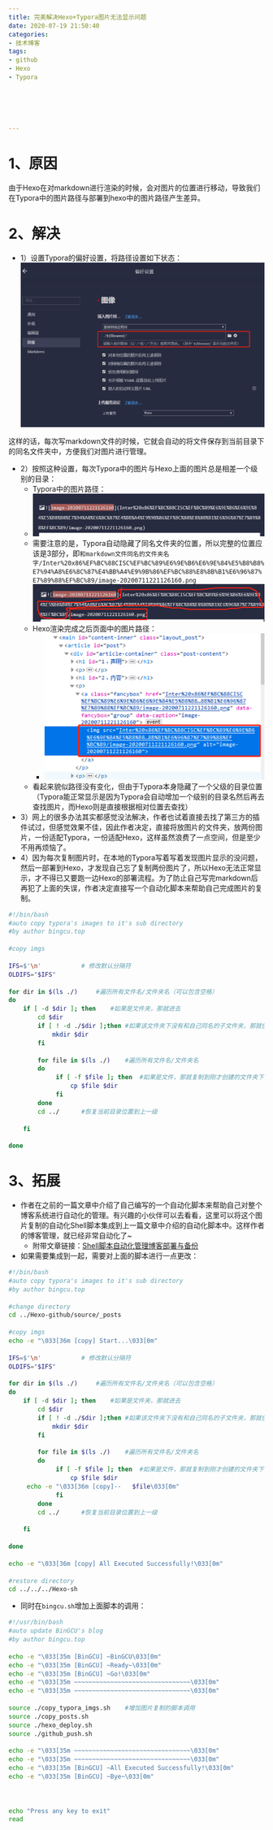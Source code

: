 ```yaml
---
title: 完美解决Hexo+Typora图片无法显示问题
date: 2020-07-19 21:50:40
categories:
- 技术博客
tags:
- github
- Hexo
- Typora





---
```




# 1、原因

由于Hexo在对markdown进行渲染的时候，会对图片的位置进行移动，导致我们在Typora中的图片路径与部署到hexo中的图片路径产生差异。

# 2、解决

- 1）设置Typora的偏好设置，将路径设置如下状态：![image-20200719210147162](%E5%AE%8C%E7%BE%8E%E8%A7%A3%E5%86%B3Hexo+Typora%E5%9B%BE%E7%89%87%E6%97%A0%E6%B3%95%E6%98%BE%E7%A4%BA%E9%97%AE%E9%A2%98/image-20200719210147162.png)

这样的话，每次写markdown文件的时候，它就会自动的将文件保存到当前目录下的同名文件夹中，方便我们对图片进行管理。

- 2）按照这种设置，每次Typora中的图片与Hexo上面的图片总是相差一个级别的目录：
  - Typora中的图片路径：
  - ![image-20200719210659170](%E5%AE%8C%E7%BE%8E%E8%A7%A3%E5%86%B3Hexo+Typora%E5%9B%BE%E7%89%87%E6%97%A0%E6%B3%95%E6%98%BE%E7%A4%BA%E9%97%AE%E9%A2%98/image-20200719210659170.png)
  - 需要注意的是，Typora自动隐藏了同名文件夹的位置，所以完整的位置应该是3部分，即`和markdown文件同名的文件夹名字/Inter%20x86%EF%BC%88CISC%EF%BC%89%E6%9E%B6%E6%9E%84%E5%B8%B8%E7%94%A8%E6%8C%87%E4%BB%A4%E9%9B%86%EF%BC%88%E8%8B%B1%E6%96%87%E7%89%88%EF%BC%89/image-20200711221126160.png`![image-20200719210635699](%E5%AE%8C%E7%BE%8E%E8%A7%A3%E5%86%B3Hexo+Typora%E5%9B%BE%E7%89%87%E6%97%A0%E6%B3%95%E6%98%BE%E7%A4%BA%E9%97%AE%E9%A2%98/image-20200719210635699.png)
  - Hexo渲染完成之后页面中的图片路径：
    - ![image-20200719211024135](%E5%AE%8C%E7%BE%8E%E8%A7%A3%E5%86%B3Hexo+Typora%E5%9B%BE%E7%89%87%E6%97%A0%E6%B3%95%E6%98%BE%E7%A4%BA%E9%97%AE%E9%A2%98/image-20200719211024135.png)
  - 看起来貌似路径没有变化，但由于Typora本身隐藏了一个父级的目录位置（Typora能正常显示是因为Typora会自动增加一个级别的目录名然后再去查找图片，而Hexo则是直接根据相对位置去查找）
- 3）网上的很多办法其实都感觉没法解决，作者也试着直接去找了第三方的插件试过，但感觉效果不佳，因此作者决定，直接将放图片的文件夹，放两份图片，一份适配Typora，一份适配Hexo，这样虽然浪费了一点空间，但是至少不用再烦恼了。
- 4）因为每次复制图片时，在本地的Typora写着写着发现图片显示的没问题，然后一部署到Hexo，才发现自己忘了复制两份图片了，所以Hexo无法正常显示，才不得已又要跑一边Hexo的部署流程。为了防止自己写完markdown后再犯了上面的失误，作者决定直接写一个自动化脚本来帮助自己完成图片的复制。

```sh
#!/bin/bash
#auto copy typora's images to it's sub directory
#by author bingcu.top

#copy imgs

IFS=$'\n' 			# 修改默认分隔符
OLDIFS="$IFS"

for dir in $(ls ./)		#遍历所有文件名/文件夹名（可以包含空格）
do
    if [ -d $dir ]; then	#如果是文件夹，那就进去
        cd $dir
        if [ ! -d ./$dir ];then	#如果该文件夹下没有和自己同名的子文件夹，那就创建它
            mkdir $dir
        fi
  
        for file in $(ls ./)	#遍历所有文件名/文件夹名
        do
             if [ -f $file ]; then	#如果是文件，那就复制到刚才创建的文件夹下
                 cp $file $dir
             fi
        done
        cd ../		#恢复当前目录位置到上一级
        
    fi   

done  
```



# 3、拓展

- 作者在之前的一篇文章中介绍了自己编写的一个自动化脚本来帮助自己对整个博客系统进行自动化的管理。有兴趣的小伙伴可以去看看，这里可以将这个图片复制的自动化Shell脚本集成到上一篇文章中介绍的自动化脚本中。这样作者的博客管理，就已经非常自动化了~
  - 附带文章链接：[Shell脚本自动化管理博客部署与备份](https://bingcu.gitee.io/2020/07/19/Shell脚本管理博客部署与备份/)
- 如果需要集成到一起，需要对上面的脚本进行一点更改：

```sh
#!/bin/bash
#auto copy typora's images to it's sub directory
#by author bingcu.top

#change directory
cd ../Hexo-github/source/_posts

#copy imgs
echo -e "\033[36m [copy] Start...\033[0m"

IFS=$'\n' 			# 修改默认分隔符
OLDIFS="$IFS"

for dir in $(ls ./)		#遍历所有文件名/文件夹名（可以包含空格）
do
    if [ -d $dir ]; then	#如果是文件夹，那就进去
        cd $dir
        if [ ! -d ./$dir ];then	#如果该文件夹下没有和自己同名的子文件夹，那就创建它
            mkdir $dir
        fi
  
        for file in $(ls ./)	#遍历所有文件名/文件夹名
        do
             if [ -f $file ]; then	#如果是文件，那就复制到刚才创建的文件夹下
                 cp $file $dir
	 echo -e "\033[36m [copy]--   $file\033[0m"
             fi
        done
        cd ../		#恢复当前目录位置到上一级
        
    fi   

done  

echo -e "\033[36m [copy] All Executed Successfully!\033[0m"

#restore directory
cd ../../../Hexo-sh
```

- 同时在`bingcu.sh`增加上面脚本的调用：

```sh
#!/usr/bin/bash
#auto update BinGCU's blog
#by author bingcu.top

echo -e "\033[35m [BinGCU] ~BinGCU\033[0m"
echo -e "\033[35m [BinGCU] ~Ready~\033[0m"
echo -e "\033[35m [BinGCU] ~Go!\033[0m"
echo -e "\033[35m ~~~~~~~~~~~~~~~~~~~~~~~~~~~~~~~~\033[0m"
echo -e "\033[35m ~~~~~~~~~~~~~~~~~~~~~~~~~~~~~~~~\033[0m"

source ./copy_typora_imgs.sh	#增加图片复制的脚本调用
source ./copy_posts.sh
source ./hexo_deploy.sh
source ./github_push.sh

echo -e "\033[35m ~~~~~~~~~~~~~~~~~~~~~~~~~~~~~~~~\033[0m"
echo -e "\033[35m ~~~~~~~~~~~~~~~~~~~~~~~~~~~~~~~~\033[0m"
echo -e "\033[35m [BinGCU] ~All Executed Successfully!\033[0m"
echo -e "\033[35m [BinGCU] ~Bye~\033[0m"



echo "Press any key to exit"
read
```

